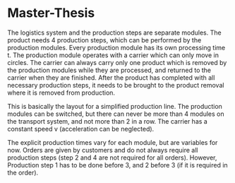 # Master-Thesis
The logistics system and the production steps are separate modules. The product needs 4 production steps, which can be performed by the production modules. Every production module has its own processing time t. The production module operates with a carrier which can only move in circles. The carrier can always carry only one product which is removed by the production modules while they are processed, and returned to the carrier when they are finished. After the product has completed with all necessary production steps, it needs to be brought to the product removal where it is removed from production.

This is basically the layout for a simplified production line. The production modules can be switched, but there can never be more than 4 modules on the transport system, and not more than 2 in a row. The carrier has a constant speed v (acceleration can be neglected).

The explicit production times vary for each module, but are variables for now. Orders are given by customers and do not always require all production steps (step 2 and 4 are not required for all orders). However, Production step 1 has to be done before 3, and 2 before 3 (if it is required in the order).
